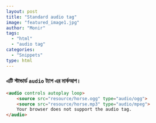 ```yaml
---
layout: post
title: "Standard audio tag"
image: "featured_image1.jpg"
author: "Monir"
tags:
  - "html"
  - "audio tag"
categories:
  - "Snippets"
type: html  
---
```


### এটি স্টান্ডার্ড `audio` ট্যাগ এর মার্কআপ।

<!--more-->


```html
<audio controls autoplay loop>
	<source src="resource/horse.ogg" type="audio/ogg">
	<source src="resource/horse.mp3" type="audio/mpeg">
	Your browser does not support the audio tag.
</audio>
```
